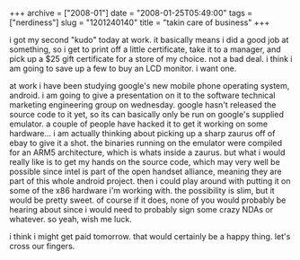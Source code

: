 +++
archive = ["2008-01"]
date = "2008-01-25T05:49:00"
tags = ["nerdiness"]
slug = "1201240140"
title = "takin care of business"
+++

i got my second "kudo" today at work. it basically means i did a good job
at something, so i get to print off a little certificate, take it to
a manager, and pick up a $25 gift certificate for a store of my choice.
not a bad deal. i think i am going to save up a few to buy an LCD monitor.
i want one.

at work i have been studying google's new mobile phone operating system,
android. i am going to give a presentation on it to the software technical
marketing engineering group on wednesday. google hasn't released the
source code to it yet, so its can basically only be run on google's
supplied emulator. a couple of people have hacked it to get it working on
some hardware... i am actually thinking about picking up a sharp zaurus
off of ebay to give it a shot. the binaries running on the emulator were
compiled for an ARM5 architecture, which is whats inside a zaurus. but
what i would really like is to get my hands on the source code, which may
very well be possible since intel is part of the open handset alliance,
meaning they are part of this whole android project. then i could play
around with putting it on some of the x86 hardware i'm working with. the
possibility is slim, but it would be pretty sweet. of course if it does,
none of you would probably be hearing about since i would need to probably
sign some crazy NDAs or whatever. so yeah, wish me luck.

i think i might get paid tomorrow. that would certainly be a happy thing.
let's cross our fingers.

